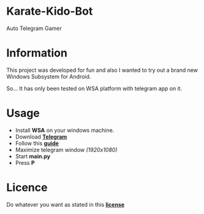 # Karate-Kido-Bot
Auto Telegram Gamer

# Information

This project was developed for fun and also I wanted to try out a brand new Windows Subsystem for Android.

So... It has only been tested on WSA platform with telegram app on it.

# Usage

- Install **WSA** on your windows machine.
- Download **[Telegram](https://telegram.org/android)**
- Follow this **[guide](https://www.windowslatest.com/2021/10/24/how-to-sideload-android-apps-on-windows-11/)**
- Maximize telegram window *(1920x1080)*
- Start **main.py**
- Press **P**

# Licence 
Do whatever you want as stated in this **[license](https://github.com/unknowableshade/KarateKidoStupidBot/blob/master/LICENSE)**

